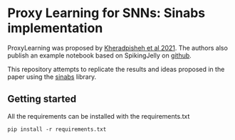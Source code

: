 # Proxy Learning for SNNs: Sinabs implementation

ProxyLearning was proposed by [Kheradpisheh et al 2021](https://arxiv.org/abs/2109.13208).
The authors also publish an example notebook based on SpikingJelly on [github](https://github.com/SRKH/ProxyLearning).

This repository attempts to replicate the results and ideas proposed in the paper using the [sinabs](https://github.com/synsense/sinabs) library.

## Getting started

All the requirements can be installed with the requirements.txt

```shell
pip install -r requirements.txt
```


